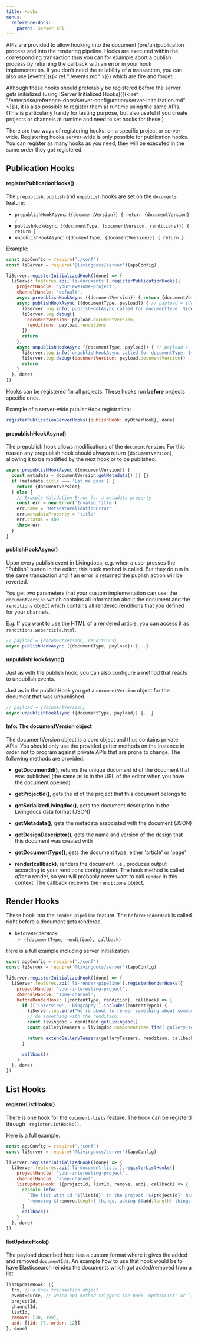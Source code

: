 ```yaml
---
title: Hooks
menus:
  reference-docs:
    parent: Server API
---
```


APIs are provided to allow hooking into the document (pre/un)publication process
and into the rendering pipeline. Hooks are executed within the corresponding
transaction thus you can for example abort a publish process by returning the
callback with an error in your hook implementation. If you don't need the
reliability of a transaction, you can also use [events]({{< ref "./events.md" >}}) which are fire and forget.

Although these hooks should preferably be registered before the server gets
initialized (using [Server Initialized Hooks]({{< ref "/enterprise/reference-docs/server-configuration/server-initalization.md" >}})), it is also possible to
register them at runtime using the same APIs. (This is particularly handy for
testing purpose, but also useful if you create projects or channels at runtime
and need to set hooks for these.)

There are two ways of registering hooks: on a specific project or server-wide.
Registering hooks server-wide is only possible for publication hooks.
You can register as many hooks as you need, they
will be executed in the same order they got registered.


## Publication Hooks

#### registerPublicationHooks()

The `prepublish`, `publish` and `unpublish` hooks are set on the `documents` feature:

* `prepublishHookAsync`: `({documentVersion}) { return {documentVersion} }`
* `publishHookAsync`: `({documentType, {documentVersion, renditions}}) { return }`
* `unpublishHookAsync`: `({doumentType, {documentVersion}}) { return }`


Example:
```js
const appConfig = require('./conf')
const liServer = require('@livingdocs/server')(appConfig)

liServer.registerInitializedHook((done) => {
  liServer.features.api('li-documents').registerPublicationHooks({
    projectHandle: 'your-awesome-project',
    channelHandle: 'default',
    async prepublishHookAsync ({documentVersion}) { return {documentVersion} },
    async publishHookAsync ({documentType, payload}) { // payload = {documentVersion, renditions}
      liServer.log.info(`publishHookAsync called for documentType: ${documentType}!`)
      liServer.log.debug({
        documentVersion: payload.documentVersion,
        renditions: payload.renditions
      })
      return
    },
    async unpublishHookAsync ({documentType, payload}) { // payload = {documentVersion}
      liServer.log.info(`unpublishHookAsync called for documentType: ${documentType}!`)
      liServer.log.debug({documentVersion: payload.documentVersion})
      return
    }
  }, done)
})
```

Hooks can be registered for all projects.
These hooks run **before** projects specific ones.

Example of a server-wide publishHook registration:
```js
registerPublicationServerHooks({publishHook: myOtherHook}, done)
```

#### prepublishHookAsync()

The prepublish hook allows modifications of the `documentVersion`. For this reason any prepublish hook should always return `{documentVersion}`, allowing it to be modified by the next hook or to be published.

```js
async prepublishHookAsync ({documentVersion}) {
  const metadata = documentVersion.getMetadata() || {}
  if (metadata.title === 'Let me pass') {
    return {documentVersion}
  } else {
    // Example Validation Error for a metadata property
    const err = new Error('Invalid Title')
    err.name = 'MetadataValidationError'
    err.metadataProperty = 'title'
    err.status = 400
    throw err
  }
}
```

#### publishHookAsync()

Upon every publish event in Livingdocs, e.g. when a user presses the "Publish"
button in the editor, this hook method is called.
But they do run in the same transaction and if an error is returned the publish
action will be reverted.

You get two parameters that your custom implementation can use:
the `documentVersion` which contains all
information about the document and the `renditions` object which contains all
rendered renditions that you defined for your channels.

E.g. If you want to use the HTML of a rendered article, you can access it as `renditions.webarticle.html`.

```js
// payload = {documentVersion, renditions}
async publishHookAsync ({documentType, payload}) {...}
```

#### unpublishHookAsync()

Just as with the publish hook, you can also configure a method that reacts to
unpublish events.

Just as in the publishHook you get a `documentVersion` object for the document that was
unpublished.

```js
// payload = {documentVersion}
async unpublishHookAsync ({documentType, payload}) {...}
```


#### Info: The documentVersion object

The documentVersion object is a core object and thus contains private APIs. You
should only use the provided getter methods on the instance in order not to
program against private APIs that are prone to change. The following methods are
provided:

* **getDocumentId()**, returns the unique document id of the document that was
  published (the same as is in the URL of the editor when you have the document
  opened)

* **getProjectId()**, gets the id of the project that this document belongs to

* **getSerializedLivingdoc()**, gets the document description in the Livingdocs
  data format (JSON)

* **getMetadata()**, gets the metadata associated with the document (JSON)

* **getDesignDescriptor()**, gets the name and version of the design that this
  document was created with

* **getDocumentType()**, gets the document type, either 'article' or 'page'

* **render(callback)**, renders the document, i.e., produces output according to
  your renditions configuration. The hook method is called *after* a render, so
  you will probably never want to call `render` in this context. The callback
  receives the `renditions` object.


## Render Hooks

These hook into the `render-pipeline` feature. The `beforeRenderHook` is called right before a document gets rendered.

* `beforeRenderHook`:
    * `({documentType, rendition}, callback)`

Here is a full example including server initialization:

```js
const appConfig = require('./conf')
const liServer = require('@livingdocs/server')(appConfig)

liServer.registerInitializedHook((done) => {
  liServer.features.api('li-render-pipeline').registerRenderHooks({
    projectHandle: 'your-interesting-project',
    channelHandle: 'some-channel',
    beforeRenderHook: ({contentType, rendition}, callback) => {
      if (['interview', 'biography'].includes(contentType)) {
        liServer.log.info("We're about to render something about somebody!")
        // do something with the rendition:
        const livingdoc = rendition.getLivingdoc()
        const galleryTeasers = livingdoc.componentTree.find('gallery-teaser')

        return extendGalleryTeasers(galleryTeasers, rendition, callback)
      }

      callback()
    }
  }, done)
})
```


## List Hooks

#### registerListHooks()

There is one hook for the `document-lists` feature. The hook can be registerd
through ` registerListHooks()`.

Here is a full example:
```js
const appConfig = require('./conf')
const liServer = require('@livingdocs/server')(appConfig)

liServer.registerInitializedHook((done) => {
  liServer.features.api('li-document-lists').registerListHooks({
    projectHandle: 'your-interesting-project',
    channelHandle: 'some-channel',
    listUpdateHook: ({projectId, listId, remove, add}, callback) => {
      console.info(
        `The list with id '${listId}' in the project '${projectId}' has changes.`,
        `removing ${remove.length} things, adding ${add.length} things.`
      )
      callback()
    }
  }, done)
})
```

#### listUpdateHook()

The payload described here has a custom format where it gives the added and
removed `documentId`s. An example how to use that hook would be to have Elasticsearch
reindex the documents which got added/removed from a list.

```js
listUpdateHook: ({
  trx, // a knex transaction object
  eventSource, // which api method triggers the hook 'updateList' or `removeDocumentFromList`
  projectId,
  channelId,
  listId,
  remove: [30, 199],
  add: [{id: 77, order: 12}]
}, done)
```
